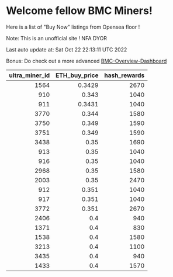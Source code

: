 # Welcome fellow BMC Miners!
Here is a list of "Buy Now" listings from Opensea floor !

Note: This is an unofficial site ! NFA DYOR

Last auto update at: Sat Oct 22 22:13:11 UTC 2022

Bonus: Do check out a more advanced [BMC-Overview-Dashboard](https://dune.com/defifunk/BMC-Overview-Dashboard)


|   ultra_miner_id |   ETH_buy_price |   hash_rewards |
|-----------------:|----------------:|---------------:|
|             1564 |          0.3429 |           2670 |
|              910 |          0.343  |           1040 |
|              911 |          0.3431 |           1040 |
|             3770 |          0.344  |           1580 |
|             3750 |          0.349  |           1590 |
|             3751 |          0.349  |           1590 |
|             3438 |          0.35   |           1690 |
|              913 |          0.35   |           1040 |
|              916 |          0.35   |           1040 |
|             2968 |          0.35   |           1580 |
|             2003 |          0.35   |           2470 |
|              912 |          0.351  |           1040 |
|              917 |          0.351  |           1040 |
|             3772 |          0.351  |           2670 |
|             2406 |          0.4    |            940 |
|             1371 |          0.4    |            830 |
|             1538 |          0.4    |           1580 |
|             3213 |          0.4    |           1100 |
|             3435 |          0.4    |            940 |
|             1433 |          0.4    |           1570 |